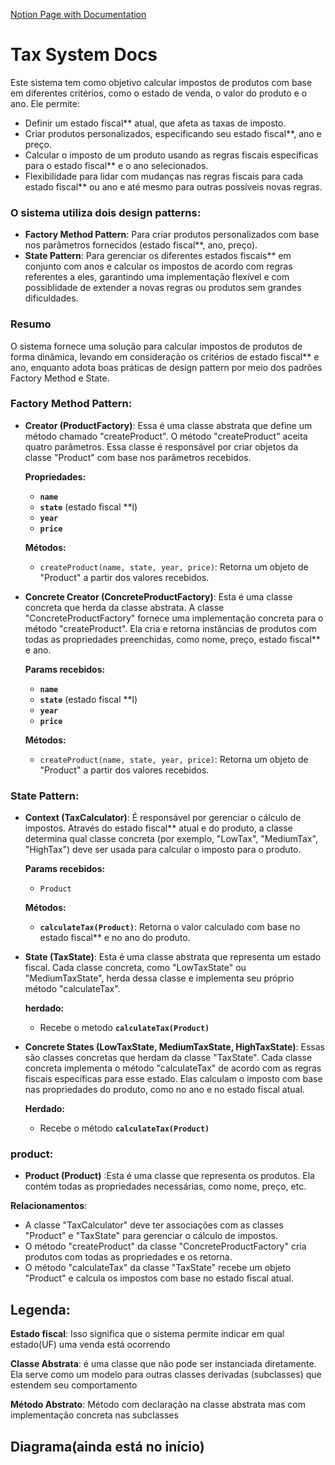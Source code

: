 [Notion Page with Documentation](https://insidious-debt-983.notion.site/Diagrama-146c66b842674dc0bf4579eb2d309843)

# Tax System Docs

Este sistema tem como objetivo calcular impostos de produtos com base em diferentes critérios, como o estado de venda, o valor do produto e o ano. Ele permite:

- Definir um estado fiscal** atual, que afeta as taxas de imposto.
- Criar produtos personalizados, especificando seu estado fiscal**, ano e preço.
- Calcular o imposto de um produto usando as regras fiscais específicas para o estado fiscal** e o ano selecionados.
- Flexibilidade para lidar com mudanças nas regras fiscais para cada estado fiscal** ou ano e até mesmo para outras possíveis novas regras.

### O sistema utiliza dois design patterns:

- **Factory Method Pattern**: Para criar produtos personalizados com base nos parâmetros fornecidos (estado fiscal**, ano, preço).
- **State Pattern**: Para gerenciar os diferentes estados fiscais** em conjunto com anos e calcular os impostos de acordo com regras referentes a eles, garantindo uma implementação flexível e com possiblidade de extender a novas regras ou produtos sem grandes dificuldades.

### Resumo

O sistema fornece uma solução para calcular impostos de produtos de forma dinâmica, levando em consideração os critérios de estado fiscal** e ano, enquanto adota boas práticas de design pattern por meio dos padrões Factory Method e State.

### **Factory Method Pattern**:

- **Creator (ProductFactory)**: Essa é uma classe abstrata que define um método chamado "createProduct". O método "createProduct" aceita quatro parâmetros. Essa classe é responsável por criar objetos da classe "Product" com base nos parâmetros recebidos.
    
    **Propriedades:**
    
    - **`name`**
    - **`state`** (estado fiscal **l)
    - **`year`**
    - **`price`**
    
    **Métodos:**
    
    - `createProduct(name, state, year, price)`:  Retorna um objeto de "Product" a partir dos valores recebidos.
    
- **Concrete Creator (ConcreteProductFactory)**: Esta é uma classe concreta que herda da classe abstrata. A classe "ConcreteProductFactory" fornece uma implementação concreta para o método "createProduct". Ela cria e retorna instâncias de produtos com todas as propriedades preenchidas, como nome, preço, estado fiscal** e ano.
    
    **Params recebidos:**
    
    - **`name`**
    - **`state`** (estado fiscal **l)
    - **`year`**
    - **`price`**
    
    **Métodos:**
    
    - `createProduct(name, state, year, price)`:  Retorna um objeto de "Product" a partir dos valores recebidos.

### **State Pattern**:

- **Context (TaxCalculator)**: É responsável por gerenciar o cálculo de impostos. Através do estado fiscal** atual e do produto, a classe determina qual classe concreta (por exemplo, "LowTax", "MediumTax", "HighTax") deve ser usada para calcular o imposto para o produto.
    
    **Params recebidos:**
    
    - `Product`
    
    **Métodos:**
    
    - **`calculateTax(Product)`**: Retorna o valor calculado com base no estado fiscal** e no ano do produto.

- **State (TaxState)**: Esta é uma classe abstrata que representa um estado fiscal. Cada classe concreta, como "LowTaxState" ou "MediumTaxState", herda dessa classe e implementa seu próprio método "calculateTax".
    
    **herdado:**
    
    - Recebe o metodo **`calculateTax(Product)`**
    
- **Concrete States (LowTaxState, MediumTaxState, HighTaxState)**: Essas são classes concretas que herdam da classe "TaxState". Cada classe concreta implementa o método "calculateTax" de acordo com as regras fiscais específicas para esse estado. Elas calculam o imposto com base nas propriedades do produto, como no ano e no estado fiscal atual.
    
    **Herdado:**
    
    - Recebe o método **`calculateTax(Product)`**

### p**roduct**:

- **Product (Product)** :Esta é uma classe que representa os produtos. Ela contém todas as propriedades necessárias, como nome, preço, etc.

**Relacionamentos**:

- A classe "TaxCalculator" deve ter associações com as classes "Product" e "TaxState" para gerenciar o cálculo de impostos.
- O método "createProduct" da classe "ConcreteProductFactory" cria produtos com todas as propriedades e os retorna.
- O método "calculateTax" da classe "TaxState" recebe um objeto "Product" e calcula os impostos com base no estado fiscal atual.

## Legenda:

**Estado fiscal**: Isso significa que o sistema permite indicar em qual estado(UF) uma venda está ocorrendo

**Classe Abstrata**:  é uma classe que não pode ser instanciada diretamente. Ela serve como um modelo para outras classes derivadas (subclasses) que estendem seu comportamento

**Método Abstrato**: Método com declaração na classe abstrata mas com implementação concreta nas subclasses

## Diagrama(ainda está no início)
